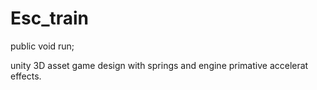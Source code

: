 # Esc_train
public void run;

unity 3D asset game design with springs and engine primative accelerat effects.
